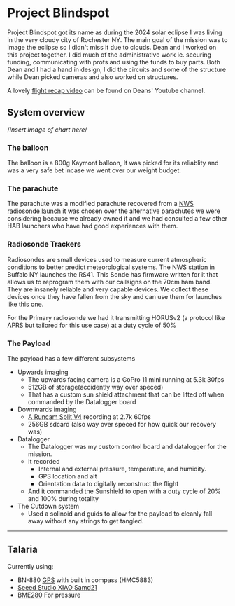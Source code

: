 # Project Blindspot
Project Blindspot got its name as during the 2024 solar eclipse I was living in the very cloudy city of Rochester NY. The main goal of the mission was to image the eclipse so I didn't miss it due to clouds. Dean and I worked on this project together. I did much of the administrative work ie. securing funding, communicating with profs and using the funds to buy parts. Both Dean and I had a hand in design, I did the circuits and some of the structure while Dean picked cameras and also worked on structures.

A lovely [flight recap video](https://www.youtube.com/watch?v=tN8dJ-07hHI) can be found on  Deans' Youtube channel.

## System overview

/*Insert image of chart here*/


### The balloon
The balloon is a 800g Kaymont balloon, It was picked for its reliablity and was a very safe bet incase we went over our weight budget.

### The parachute
The parachute was a modified parachute recovered from a [NWS radiosonde launch](https://www.weather.gov/upperair/radiosonde) it was chosen over the alternative parachutes we were considering because we already owned it and we had consulted a few other HAB launchers who have had good experiences with them.


### Radiosonde Trackers
Radiosondes are small devices used to measure current atmospheric conditions to better predict meteorological systems. The NWS station in Buffalo NY launches the RS41. This Sonde has firmware written for it that allows us to reprogram them with our callsigns on the 70cm ham band. They are insanely reliable and very capable devices. We collect these devices once they have fallen from the sky and can use them for launches like this one. 

For the Primary radiosonde we had it transmitting HORUSv2 (a protocol like APRS but tailored for this use case) at a duty cycle of 50%

### The Payload
The payload has a few different subsystems
- Upwards imaging
	- The upwards facing camera is a GoPro 11 mini running at 5.3k 30fps
	- 512GB of storage(accidently way over speced)
	- That has a custom sun shield attachment that can be lifted off when commanded by the Datalogger board
- Downwards imaging
    - [A Runcam Split V4](https://shop.runcam.com/runcam-split-4-v2/) recording at 2.7k 60fps
    - 256GB sdcard (also way over speced for how quick our recovery was)
- Datalogger
	- The Datalogger was my custom control board and datalogger for the mission. 
	- It recorded 
		- Internal and external pressure, temperature, and humidity.
		- GPS location and alt
		- Orientation data to digitally reconstruct the flight
	- And it commanded the Sunshield to open with a duty cycle of  20% and 100% during totality
- The Cutdown system
    - Used a solinoid and guids to allow for the payload to cleanly fall away without any strings to get tangled.


***

## Talaria
Currently using: 

- BN-880 [GPS](https://store.beitian.com/products/beitian-compass-qmc5883l-amp2-6-pix4-pixhawk-gnss-gps-glonass-dual-flight-control-gps-module-bn-880q?variant=44696120295711)  with built in compass (HMC5883)
- [Seeed Studio XIAO Samd21](https://wiki.seeedstudio.com/Seeeduino-XIAO/)
- [BME280](https://www.adafruit.com/product/2652) For pressure 

